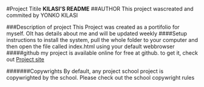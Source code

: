 #Project Titile
    **KILASI'S README**
##AUTHOR
 This project wascreated and commited by YONKO KILASI

###Description of project
    This Project was created as a portifolio for myself. OIt has details about me and will be updated weekly
####Setup instructions
    to install the system, pull the whole folder to your computer and then open the file called index.html using your default webbrowser
#####github
    my project is available online for free at github. to get it, check out [Project site](https://yonkokilasi,github.io)

#######Copywrights
By default, any project school project is copywrighted by the school. Please check out the school copywright rules
